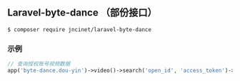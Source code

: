 ## Laravel-byte-dance （部份接口）

```shell
$ composer require jncinet/laravel-byte-dance
```

### 示例
```php
// 查询授权账号视频数据
app('byte-dance.dou-yin')->video()->search('open_id', 'access_token')->paginate();
```